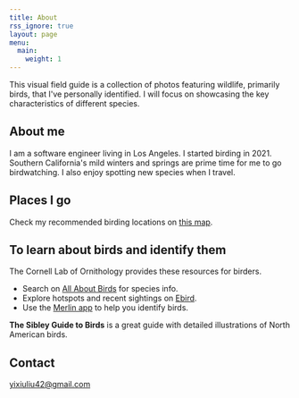 ```yaml
---
title: About
rss_ignore: true
layout: page
menu:
  main:
    weight: 1
---
```


This visual field guide is a collection of photos featuring wildlife, primarily birds, that I've personally identified. I will focus on showcasing the key characteristics of different species.

## About me
I am a software engineer living in Los Angeles. I started birding in 2021. Southern California's mild winters and springs are prime time for me to go birdwatching. I also enjoy spotting new species when I travel.

## Places I go
Check my recommended birding locations on [this map](https://www.google.com/maps/d/u/2/edit?mid=19s2gx4bAf_ru1_qYl6oOHykn7a-XnuU&usp=sharing).

## To learn about birds and identify them
The Cornell Lab of Ornithology provides these resources for birders.
* Search on [All About Birds](https://www.allaboutbirds.org/guide/) for species info.
* Explore hotspots and recent sightings on [Ebird](https://ebird.org/explore).
* Use the [Merlin app](https://merlin.allaboutbirds.org/) to help you identify birds.

**The Sibley Guide to Birds** is a great guide with detailed illustrations of North American birds.

## Contact
yixiuliu42@gmail.com
